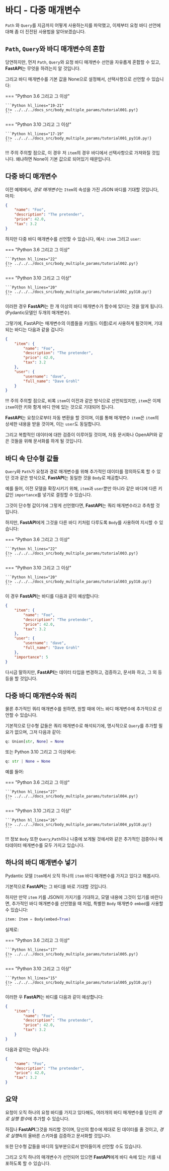 # 바디 - 다중 매개변수

`Path` 와 `Query`를 지금까지 어떻게 사용하는지를 파악했고, 이제부터 요청 바디 선언에 대해 좀 더 진전된 사용법을 알아보겠습니다.

## `Path`, `Query`와 바디 매개변수의 혼합 

당연하지만, 먼저 `Path`, `Query`와 요청 바디 매개변수 선언을 자유롭게 혼합할 수 있고, **FastAPI**는 무엇을 하려는지 알 것입니다.

그리고 바디 매개변수를 기본 값을 None으로 설정해서, 선택사항으로 선언할 수 있습니다:

=== "Python 3.6 그리고 그 이상"

    ```Python hl_lines="19-21"
    {!> ../../../docs_src/body_multiple_params/tutorial001.py!}
    ```

=== "Python 3.10 그리고 그 이상"

    ```Python hl_lines="17-19"
    {!> ../../../docs_src/body_multiple_params/tutorial001_py310.py!}
    ```

!!! 주의
    주의할 점으로, 이 경우 저 `item`의 경우 바디에서 선택사항으로 가져와질 것입니다. 왜냐하면 None이 기본 값으로 되어있기 때문입니다. 

## 다중 바디 매개변수

이전 예제에서, *경로 매개변수*는 `Item`의 속성을 가진 JSON 바디를 기대할 것입니다, 마치:

```JSON
{
    "name": "Foo",
    "description": "The pretender",
    "price": 42.0,
    "tax": 3.2
}
```

하지만 다중 바디 매개변수를 선언할 수 있습니다, 예시: `item` 그리고 `user`:

=== "Python 3.6 그리고 그 이상"

    ```Python hl_lines="22"
    {!> ../../../docs_src/body_multiple_params/tutorial002.py!}
    ```

=== "Python 3.10 그리고 그 이상"

    ```Python hl_lines="20"
    {!> ../../../docs_src/body_multiple_params/tutorial002_py310.py!}
    ```

이러한 경우 **FastAPI**는 한 개 이상의 바디 매개변수가 함수에 있다는 것을 알게 됩니다. (Pydantic모델인 두개의 매개변수).

그렇기에, FastAPI는 매개변수의 이름들을 키(필드 이름)로서 사용하게 될것이며, 기대되는 바디는 다음과 같을 겁니다: 

```JSON
{
    "item": {
        "name": "Foo",
        "description": "The pretender",
        "price": 42.0,
        "tax": 3.2
    },
    "user": {
        "username": "dave",
        "full_name": "Dave Grohl"
    }
}
```

!!! 주의
    주의할 점으로, 비록 `item`이 이전과 같은 방식으로 선언되었지만, `item`은 이제 `item`이란 키와 함게 바디 안에 있는 것으로 기대되어 집니다.


**FastAPI**는 요청으로부터 자동 변환을 할 것이며, 이를 통해  매개변수 `item`은 `item`의 상세한 내용을 받을 것이며, 이는  `user`도 동일합니다.

그리고 복합적인 데이터에 대한 검증이 이루어질 것이며, 자동 문서화나 OpenAPI와 같은 것들을 위해 문서화를 하게 될 것입니다. 

## 바디 속 단수형 값들

`Query`와 `Path`가 요청과 경로 매개변수를 위해 추가적인 데이터를 정의하도록 할 수 있던 것과 같은 방식으로, **FastAPI**는 동일한 것을 `Body`로 제공합니다.

예를 들어, 이전 모델을 확장시키기 위해, `item`과 `user`뿐만 아니라 같은 바디에 다른 키값인 `importance`를 넣기로 결정할 수 있습니다.

그것이 단수형 값이기에 그렇게 선언했다면, **FastAPI**는 쿼리 매개변수라고 추측할 것입니다. 

하지만, **FastAPI**에게 그것을 다른 바디 키처럼 다루도록 `Body`를 사용하여 지시할 수 있습니다:

=== "Python 3.6 그리고 그 이상"

    ```Python hl_lines="22"
    {!> ../../../docs_src/body_multiple_params/tutorial003.py!}
    ```

=== "Python 3.10 그리고 그 이상"

    ```Python hl_lines="20"
    {!> ../../../docs_src/body_multiple_params/tutorial003_py310.py!}
    ```

이 경우 **FastAPI**는 바디를 다음과 같이 예상합니다:

```JSON
{
    "item": {
        "name": "Foo",
        "description": "The pretender",
        "price": 42.0,
        "tax": 3.2
    },
    "user": {
        "username": "dave",
        "full_name": "Dave Grohl"
    },
    "importance": 5
}
```

다시금 말하지만, **FastAPI**는 데이터 타입을 변경하고, 검증하고, 문서화 하고, 그 외 등등을 할 것입니다.

## 다중 바디 매개변수와 쿼리

물론 추가적인 쿼리 매개변수를 원하면, 원할 때에 어느 바디 매개변수에 추가적으로 선언할 수 있습니다. 

기본적으로 단수형 값들은 쿼리 매개변수로 해석되기에, 명시적으로 `Query`를 추가할 필요가 없으며, 그저 다음과 같이:

```Python
q: Union[str, None] = None
```

또는 Python 3.10 그리고 그 이상에서:

```Python
q: str | None = None
```

예를 들어:

=== "Python 3.6 그리고 그 이상"

    ```Python hl_lines="27"
    {!> ../../../docs_src/body_multiple_params/tutorial004.py!}
    ```

=== "Python 3.10 그리고 그 이상"

    ```Python hl_lines="26"
    {!> ../../../docs_src/body_multiple_params/tutorial004_py310.py!}
    ```

!!! 정보
    `Body` 또한 `Query`,`Path`이나 나중에 보게될 것에서와 같은 추가적인 검증이나 메타데이터 매개변수를 모두 가지고 있습니다. 

## 하나의 바디 매개변수 넣기

Pydantic 모델 `Item`에서 오직 하나의 `item` 바디 매개변수를 가지고 있다고 해봅시다. 

기본적으로 **FastAPI**는 그 바디를 바로 기대할 것입니다. 

하지만 만약 `item` 키를 JSON이 가지기를 기대하고, 모델 내용에 그것이 있기를 바란다면, 추가적인 바디 매개변수를 선언했을 때 처럼, 특별한 `Body` 매개변수 `embed`를 사용할 수 있습니다:

```Python
item: Item = Body(embed=True)
```

실제로:

=== "Python 3.6 그리고 그 이상"

    ```Python hl_lines="17"
    {!> ../../../docs_src/body_multiple_params/tutorial005.py!}
    ```

=== "Python 3.10 그리고 그 이상"

    ```Python hl_lines="15"
    {!> ../../../docs_src/body_multiple_params/tutorial005_py310.py!}
    ```

이러한 우 **FastAPI**는 바디를 다음과 같이 예상합니다:

```JSON hl_lines="2"
{
    "item": {
        "name": "Foo",
        "description": "The pretender",
        "price": 42.0,
        "tax": 3.2
    }
}
```

다음과 같이는 아닙니다:

```JSON
{
    "name": "Foo",
    "description": "The pretender",
    "price": 42.0,
    "tax": 3.2
}
```

## 요약

요청이 오직 하나의 요청 바디를 가지고 있다해도, 여러개의 바디 매개변수를 당신의 *경로 실행 함수*에 추가할 수 있습니다.

하짐나 **FastAPI**그것을 처리할 것이며, 당신의 함수에 제대로 된 데이터를 줄 것이고, *경로 실행*속의 올바른 스키마를 검증하고 문서화할 것입니다.

또한 단수형 값들을 바디의 일부분으로서 받아들이게 선언할 수도 있습니다.

그리고 오직 하나의 매개변수가 선언되어 있으면 **FastAPI**에게 바디 속에 있는 키를 내포하도록 할 수 있습니다.